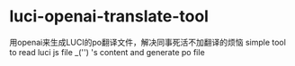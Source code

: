 # luci-openai-translate-tool

用openai来生成LUCI的po翻译文件，解决同事死活不加翻译的烦恼
simple tool to read luci js file _('') 's content and generate po file
